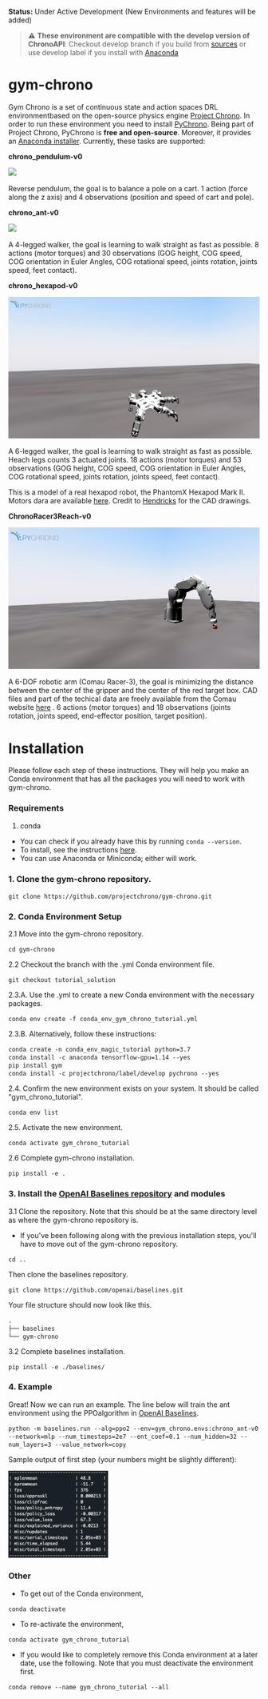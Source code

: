 **Status:** Under Active Development (New Environments and features will be added)
> :warning: **These environment are compatible with the develop version of ChronoAPI**: Checkout develop branch if you build from [sources](https://github.com/projectchrono/chrono) or use develop label if you install with [Anaconda](https://anaconda.org/projectchrono/pychrono)
# gym-chrono

Gym Chrono is a set of continuous state and action spaces DRL environmentbased on the open-source physics engine [Project Chrono](https://projectchrono.org/). 
In order to run these environment you need to install [PyChrono](https://projectchrono.org/pychrono/). 
Being part of Project Chrono, PyChrono is **free and open-source**. Moreover, it provides an [Anaconda installer](https://anaconda.org/projectchrono/pychrono).
Currently, these tasks are supported:

**chrono_pendulum-v0** 


![](http://projectchrono.org/assets/manual/Tutorial_tensorflow_pendulum.jpg)

Reverse pendulum, the goal is to balance a pole on a cart.  1 action (force along the z axis) and 4 observations (position and speed of cart and pole).

**chrono_ant-v0** 


![](http://projectchrono.org/assets/manual/Tutorial_tensorflow_ant.jpg)

A 4-legged walker, the goal is learning to walk straight as fast as possible. 8 actions (motor torques) and 30 observations (GOG height, COG speed, COG orientation in Euler Angles, COG rotational speed, joints rotation, joints speed, feet contact).

**chrono_hexapod-v0** 


![](https://github.com/projectchrono/chrono-web-assets/blob/master/Images/Hexapod.jpg)

A 6-legged walker, the goal is learning to walk straight as fast as possible. Heach legs counts 3 actuated joints.
18 actions (motor torques) and 53 observations (GOG height, COG speed, COG orientation in Euler Angles, COG rotational speed, joints rotation, joints speed, feet contact).

This is a model of a real hexapod robot, the PhantomX Hexapod Mark II. Motors dara are available [here](https://trossenrobotics.com/dynamixel-ax-12-robot-actuator.aspx). Credit to [Hendricks](https://grabcad.com/hendricks-1) for the CAD drawings.

**ChronoRacer3Reach-v0** 


![](https://github.com/projectchrono/chrono-web-assets/blob/master/Images/Comau.jpg)

A 6-DOF robotic arm (Comau Racer-3), the goal is minimizing the distance between the center of the gripper and the center of the red target box. CAD files and part of the techical data are freely available from the Comau website [here](https://www.comau.com/IT/le-nostre-competenze/robotics/robot-team/racer-3-063) .
6 actions (motor torques) and 18 observations (joints rotation, joints speed, end-effector position, target position).

# Installation
Please follow each step of these instructions. They will help you make an Conda environment that has all the packages you will need to work with gym-chrono.

### Requirements
1. conda
- You can check if you already have this by running `conda --version`.
- To install, see the instructions [here](https://docs.conda.io/projects/conda/en/latest/user-guide/install/).
- You can use Anaconda or Miniconda; either will work.

### 1. Clone the gym-chrono repository.
```
git clone https://github.com/projectchrono/gym-chrono.git
```

### 2. Conda Environment Setup
2.1 Move into the gym-chrono repository.
```
cd gym-chrono
```

2.2 Checkout the branch with the .yml Conda environment file.
```
git checkout tutorial_solution
```

2.3.A. Use the .yml to create a new Conda environment with the necessary packages.
```
conda env create -f conda_env_gym_chrono_tutorial.yml
```
2.3.B. Alternatively, follow these instructions:
```
conda create -n conda_env_magic_tutorial python=3.7
conda install -c anaconda tensorflow-gpu=1.14 --yes
pip install gym
conda install -c projectchrono/label/develop pychrono --yes
```
2.4. Confirm the new environment exists on your system. It should be called "gym_chrono_tutorial".
```
conda env list
```
2.5. Activate the new environment.
```
conda activate gym_chrono_tutorial
```
2.6 Complete gym-chrono installation.
```
pip install -e .
```

### 3. Install the [OpenAI Baselines repository](https://github.com/openai/baselines) and modules
3.1 Clone the repository. Note that this should be at the same directory level as where the gym-chrono repository is.
- If you've been following along with the previous installation steps, you'll have to move out of the gym-chrono repository.
```
cd ..
```
Then clone the baselines repository.
```
git clone https://github.com/openai/baselines.git
```
Your file structure should now look like this.
```
.
├── baselines
└── gym-chrono
```
3.2 Complete baselines installation.
```
pip install -e ./baselines/
```

### 4. Example
Great! Now we can run an example. The line below will train the ant environment using the PPOalgorithm in [OpenAI Baselines](https://github.com/openai/baselines).
```
python -m baselines.run --alg=ppo2 --env=gym_chrono.envs:chrono_ant-v0 --network=mlp --num_timesteps=2e7 --ent_coef=0.1 --num_hidden=32 --num_layers=3 --value_network=copy
```

Sample output of first step (your numbers might be slightly different):

<img src="https://github.com/projectchrono/chrono-web-assets/blob/master/Images/ant_example_output.png" width=200>

### Other
- To get out of the Conda environment,
```
conda deactivate
```
- To re-activate the environment,
```
conda activate gym_chrono_tutorial
```
- If you would like to completely remove this Conda environment at a later date, use the following. Note that you must deactivate the environment first.
```
conda remove --name gym_chrono_tutorial --all
```
